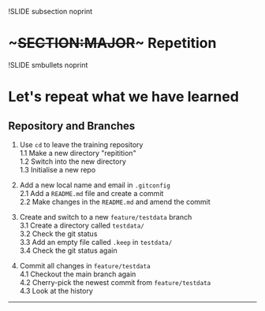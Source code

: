 !SLIDE subsection noprint
# ~~~SECTION:MAJOR~~~ Repetition


!SLIDE smbullets noprint
# Let's repeat what we have learned
## Repository and Branches

   1. Use `cd` to leave the training repository  
     1.1 Make a new directory "repitition"  
     1.2 Switch into the new directory  
     1.3 Initialise a new repo  

   2. Add a new local name and email in `.gitconfig`  
     2.1 Add a `README.md` file and create a commit  
     2.2 Make changes in the `README.md` and amend the commit  

   3. Create and switch to a new `feature/testdata` branch  
     3.1 Create a directory called `testdata/`  
     3.2 Check the git status  
     3.3 Add an empty file called `.keep` in `testdata/`  
     3.4 Check the git status again  

   4. Commit all changes in `feature/testdata`  
     4.1 Checkout the main branch again  
     4.2 Cherry-pick the newest commit from `feature/testdata`  
     4.3 Look at the history  

****


~~~ENDSECTION~~~

